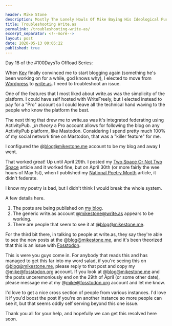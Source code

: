 ```yaml
---

header: Mike Stone
description: Mostly The Lonely Howls Of Mike Baying His Ideological Purity At The Moon
title: Troubleshooting Write.as
permalink: /troubleshooting-write-as/
excerpt_separator: <!--more-->
layout: post
date: 2020-05-13 00:05:22
published: true
---
```


Day 18 of the #100DaysTo Offload Series:

When [Kev](https://fosstodon.org/@kev) finally convinced me to start blogging again (something he's been working on for a while, god knows why), I elected to move from [Wordpress](https://wordpress.org) to [write.as](https://write.as). I need to troubleshoot an issue.

<!--more-->

One of the features that I most liked about write.as was the simplicity of the platform. I could have self hosted with WriteFreely, but I elected instead to pay for a "Pro" account so I could leave all the technical hand waving to the people who know the platform the best. 

The next thing that drew me to write.as was it's integrated federating using ActivityPub. __In theory_ a Pro account allows for following the blog on any ActivityPub platform, like Mastodon. Considering I spend pretty much 100% of my social network time on Mastodon, that was a "killer feature" for me.

I configured the @blog@mikestone.me account to be my blog and away I went.

That worked great! Up until April 29th. I posted my [Two Space Or Not Two Space](https://mikestone.me/two-space-or-not-two-space-day-5) article and it worked fine, but on April 30th (or more fairly the wee hours of May 1st), when I published my [National Poetry Month](https://mikestone.me/national-poetry-month) article, it didn't federate.

I know my poetry is bad, but I didn't think I would break the whole system.

A few details here.

1. The posts are being published on [my blog](https://mikestone.me). 
2. The generic write.as account @mikestone@write.as appears to be working.
3. There are people that seem to see it at @blog@mikestone.me.

For the third bit there, in talking to people at write.as, they say they're able to see the new posts at the @blog@mikestone.me, and it's been theorized that this is an issue with [Fosstodon](https://fosstodon.org). 

This is were you guys come in. For anybody that reads this and has managed to get this far into my word salad, if you're seeing this on @blog@mikestone.me, please reply to that post and copy my @mike@fosstodon.org account. If you look at @blog@mikestone.me and the posts unceremoniously end on the 29th of April (or some other date), please message me at my @mike@fosstodon.org account and let me know. 

I'd love to get a nice cross section of people from various instances. I'd love it if you'd boost the post if you're on another instance so more people can see it, but that seems oddly self serving beyond this one issue. 

Thank you all for your help, and hopefully we can get this resolved here soon.
